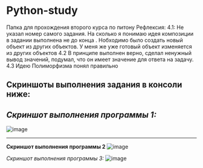 # Python-study
Папка для прохождения второго курса по питону
Рефлексия:
4.1:
Не указал номер самого задания.
На сколько я понимаю идея композиции в задании выполнена не до конца . Нобходимо было создать новый объект из других объектов. У меня же уже готовый объект изменяется из других объектов
4.2 В принципе выполнен верно, сделал ненужный вывод значений, подумал, что он имеет значение для ответа на задачу.
4.3 Идею Полиморфизма понял правильно

## Скриншоты выполнения задания в консоли ниже:
*Скриншот выполнения программы 1:*
---
![image](https://github.com/cakelake1/Python-study/assets/93975834/82b87619-6e7f-4b05-bc56-57d5b1602aa8)

---
**Скриншот выполнения программы 2**
![image](https://github.com/cakelake1/Python-study/assets/93975834/6777e359-7cc4-4f1e-8a9e-070439e0a894)

*Скриншот выполнения программы 3:*
![image](https://github.com/cakelake1/Python-study/assets/93975834/f485bc20-df6f-49f6-9821-89d908a09fa7)

